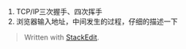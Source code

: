 

 1. TCP/IP三次握手、四次挥手
 2. 浏览器输入地址，中间发生的过程，仔细的描述一下

> Written with [StackEdit](https://stackedit.io/).
<!--stackedit_data:
eyJoaXN0b3J5IjpbMzQzMjk1MjgxXX0=
-->